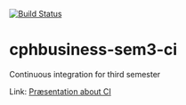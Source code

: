 [![Build Status](https://travis-ci.org/cph-jh331/cphbusiness-sem3-ci.svg?branch=master)](https://travis-ci.org/cph-jh331/cphbusiness-sem3-ci)

# cphbusiness-sem3-ci
Continuous integration for third semester

Link: [Præsentation about CI](https://jegp.github.io/cphbusiness-sem3-ci/presentation.html#/)
